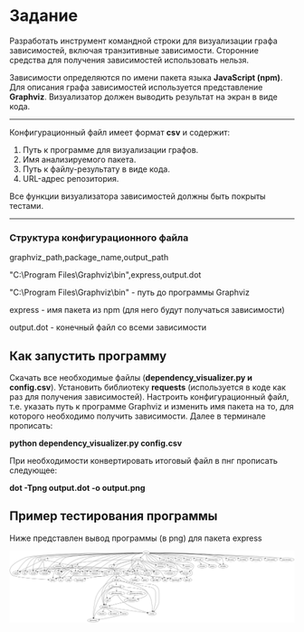 # Задание
Разработать инструмент командной строки для визуализации графа зависимостей, включая транзитивные зависимости. Сторонние средства для получения зависимостей использовать нельзя.

Зависимости определяются по имени пакета языка **JavaScript (npm)**. Для описания графа зависимостей используется представление **Graphviz**. Визуализатор должен выводить результат на экран в виде кода.
___
Конфигурационный файл имеет формат **csv** и содержит:
1. Путь к программе для визуализации графов.
2. Имя анализируемого пакета.
3. Путь к файлу-результату в виде кода.
4. URL-адрес репозитория.

Все функции визуализатора зависимостей должны быть покрыты тестами.
___
### Структура конфигурационного файла
graphviz_path,package_name,output_path

"C:\Program Files\Graphviz\bin",express,output.dot

"C:\Program Files\Graphviz\bin" - путь до программы Graphviz

express - имя пакета из npm (для него будут получаться зависимости)

output.dot - конечный файл со всеми зависимости
## Как запустить программу
Скачать все необходимые файлы (**dependency_visualizer.py и config.csv**). Установить библиотеку **requests** (используется в коде как раз для получения зависимостей). Настроить конфигурационный файл, т.e. указать путь к программе Graphviz и изменить имя пакета на то, для которого необходимо получить зависимости. Далее в терминале прописать:

**python dependency_visualizer.py config.csv**

При необходимости конвертировать итоговый файл в пнг прописать следующее:

 **dot -Tpng output.dot -o output.png**

 ## Пример тестирования программы
 Ниже представлен вывод программы (в png) для пакета express

 ![output.png](output.png)